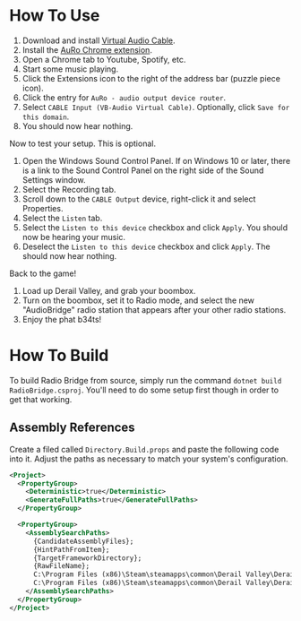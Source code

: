 # How To Use

1. Download and install [Virtual Audio Cable](https://vac.muzychenko.net).
1. Install the [AuRo Chrome extension](https://chrome.google.com/webstore/detail/auro-audio-output-device/hglnindfakmbhhkldompfjeknfapaceh).
1. Open a Chrome tab to Youtube, Spotify, etc.
1. Start some music playing.
1. Click the Extensions icon to the right of the address bar (puzzle piece icon).
1. Click the entry for `AuRo - audio output device router`.
1. Select `CABLE Input (VB-Audio Virtual Cable)`. Optionally, click `Save for this domain`.
1. You should now hear nothing.

Now to test your setup. This is optional.

1. Open the Windows Sound Control Panel. If on Windows 10 or later, there is a link to the Sound Control Panel on the right side of the Sound Settings window.
1. Select the Recording tab.
1. Scroll down to the `CABLE Output` device, right-click it and select Properties.
1. Select the `Listen` tab.
1. Select the `Listen to this device` checkbox and click `Apply`. You should now be hearing your music.
1. Deselect the `Listen to this device` checkbox and click `Apply`. The should now hear nothing.

Back to the game!

1. Load up Derail Valley, and grab your boombox.
1. Turn on the boombox, set it to Radio mode, and select the new "AudioBridge" radio station that appears after your other radio stations.
1. Enjoy the phat b34ts!

# How To Build

To build Radio Bridge from source, simply run the command `dotnet build RadioBridge.csproj`.
You'll need to do some setup first though in order to get that working.

## Assembly References

Create a filed called `Directory.Build.props` and paste the following code into it.
Adjust the paths as necessary to match your system's configuration.

```xml
<Project>
  <PropertyGroup>
    <Deterministic>true</Deterministic>
    <GenerateFullPaths>true</GenerateFullPaths>
  </PropertyGroup>

  <PropertyGroup>
    <AssemblySearchPaths>
      {CandidateAssemblyFiles};
      {HintPathFromItem};
      {TargetFrameworkDirectory};
      {RawFileName};
      C:\Program Files (x86)\Steam\steamapps\common\Derail Valley\DerailValley_Data\Managed\;
      C:\Program Files (x86)\Steam\steamapps\common\Derail Valley\DerailValley_Data\Managed\UnityModManager\
    </AssemblySearchPaths>
  </PropertyGroup>
</Project>
```
